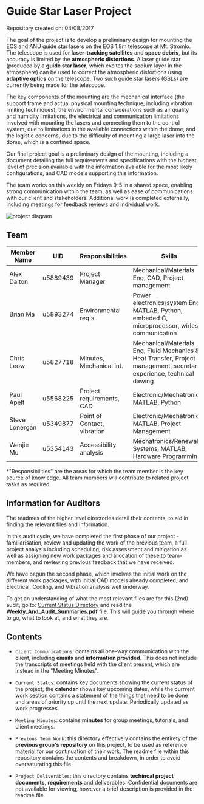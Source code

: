 # Guide Star Laser Project

Repository created on: 04/08/2017

The goal of the project is to develop a preliminary design for mounting the EOS and ANU guide star lasers on the EOS 1.8m telescope at Mt. Stromlo. 
The telescope is used for **laser-tracking satellites** and **space debris**, but its accuracy is limited by the **atmospheric distortions**. A laser guide star (produced by a **guide star laser**, which excites the sodium layer in the atmosphere)
can be used to correct the atmospheric distortions using **adaptive optics** on the telescope. Two such guide star lasers (GSLs) are currently being made for the telescope.

The key components of the mounting are the mechanical interface (the support frame and actual physical mounting technique, including vibration limiting techniques), the environmental
considerations such as air quality and humidity limitations, the electrical and communication limitations involved with mounting the lasers and connecting them to the control system,
due to limitations in the available connections within the dome, and the logistic concerns, due to the difficulty of mounting a large laser into the dome, which is a confined space. 

Our final project goal is a preliminary design of the mounting, including a document detailing the full requirements and specifications with the highest level of precision available 
with the information avaiable for the most likely configurations, and CAD models supporting this information.

The team works on this weekly on Fridays 9-5 in a shared space, enabling strong communication within the team, as well as ease of communications with our client and stakeholders. 
Additional work is completed externally, including meetings for feedback reviews and individual work.

![project diagram](http://i.imgur.com/0ppTVj8.png)

## Team

| Member Name  	|   UID    | Responsibilities          | Skills                               	|
|--------------	|--------------------------	|--------------------------------------	|--------------------|
| Alex Dalton  	|  u5889439      | Project Manager           |Mechanical/Materials Eng, CAD, Project management
| Brian Ma  	|  u5893274     | Environmental req's.      |Power electronics/system Eng, MATLAB, Python, embeded C, microprocessor, wirless communication               |
| Chris Leow  	|  u5827718     | Minutes, Mechanical int. |Mechanical/Materials Eng, Fluid Mechanics & Heat Transfer, Project management, secretary experience, technical dawing|
| Paul Apelt  	|  u5568225      | Project requirements, CAD      |Electronic/Mechatronic, MATLAB, Python |
| Steve Lonergan|  u5349877     | Point of Contact, vibration|Electronic/Mechatronic, MATLAB, Project Management|
| Wenjie Mu  	|  u5354143     | Accessibility analysis |Mechatronics/Renewable Systems, MATLAB, Hardware Programming                                       |
*"Responsibilities" are the areas for which the team member is the key source of knowledge.
All team members will contribute to related project tasks as required.

## Information for Auditors

The readmes of the higher level directories detail their contents, to aid in finding the relevant files and information. 

In this audit cycle, we have completed the first phase of our project - familiarisation, review and updating the work of the previous team, 
a full project analysis including scheduling, risk assessment and mitigation as well as assigning new work packages and allocation of these to team-members, and 
reviewing previous feedback that we have received.

We have begun the second phase, which involves the initial work on the different work packages, with initial CAD models already completed, and Electrical, Cooling, and Vibration 
analysis well underway.

To get an understanding of what the most relevant files are for this (2nd) audit, go to:
[Current Status Directory](https://gitlab.cecs.anu.edu.au/u5568225/GuidestarLaser/tree/master/Current_Status) 
and read the **Weekly_And_Audit_Summaries.pdf** file.  This will guide you through where to go, what to look at, and what they are.


## Contents

* `Client Communications`: contains all one-way communication with the client, 
including **emails** and **information provided**. This does not include the transcripts
of meetings held with the client present, which are instead in the 
"Meeting Minutes".

* `Current Status`: contains key documents showing the current status of the
project; the **calendar** shows key upcoming dates, while the currrent work 
section contains a statement of the things that need to be done and areas of
priority up until the next update. Periodically updated as work progresses.
	
* `Meeting Minutes`: contains **minutes** for group meetings,
tutorials, and client meetings.

* `Previous Team Work`: this directory effectively contains the entirety of the
**previous group's repository** on this project, to be used as reference material
for our continuation of their work. The readme file within this repository
contains the contents and breakdown, in order to avoid oversaturating this file.

* `Project Deliverables`: this directory contains **techincal project documents**, **requirements** and
deliverables. Confidential documents are not available for viewing, however
a brief description is provided in the readme file. 